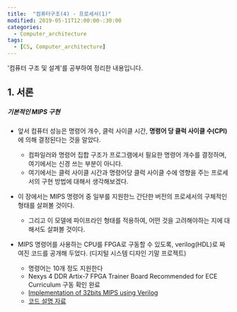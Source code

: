 ```yaml
---
title:  "컴퓨터구조(4) - 프로세서(1)"
modified: 2019-05-11T12:00:00-:30:00
categories:
  - Computer_architecture
tags:
  - [CS, Computer_architecture]
---
```


'컴퓨터 구조 및 설계'를 공부하여 정리한 내용입니다.

## 1. 서론

##### 기본적인 MIPS 구현

-   앞서 컴퓨터 성능은 명령어 개수, 클럭 사이클 시간, **명령어 당 클럭 사이클 수(CPI)** 에 의해 결정된다는 것을 알았다.

    -   컴파일러와 명령어 집합 구조가 프로그램에서 필요한 명령어 개수를 결정하며, 여기에서는 신경 쓰는 부분이 아니다.
    -   여기에서는 클럭 사이클 시간과 명령어당 클럭 사이클 수에 영향을 주는 프로세서의 구현 방법에 대해서 생각해보겠다.

-   이 장에서는 MIPS 명령어 중 일부를 지원한느 간단한 버전의 프로세서의 구체적인 형태를 살펴볼 것이다.

    -   그리고 이 모델에 파이프라인 형태를 적용하여, 어떤 것을 고려해야하는 지에 대해서도 살펴볼 것이다.

-   MIPS 명령어를 사용하는 CPU를 FPGA로 구동할 수 있도록, verilog(HDL)로 짜여진 코드를 공개해 두었다. (디지털 시스템 디자인 기말 프로젝트)
    -   명령어는 10개 정도 지원한다
    -   Nexys 4 DDR Artix-7 FPGA Trainer Board Recommended for ECE Curriculum 구동 확인 완료
    -   [Implementation of 32bits MIPS using Verilog](https://github.com/cmpark0126/MIPS_32bits)
    -   [코드 설명 자료](https://github.com/cmpark0126/MIPS_32bits/blob/master/TeamI_21400337_%EB%B0%95%EC%B2%9C%EB%AA%85_21400404_%EC%8B%A0%EB%8B%A4%ED%98%84.pdf)
